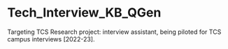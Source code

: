 # Tech_Interview_KB_QGen
Targeting TCS Research project: interview assistant, being piloted for TCS campus interviews [2022-23].
